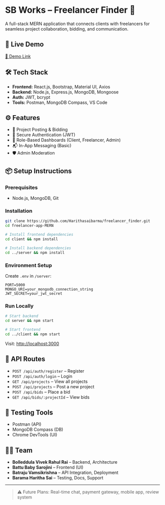 # SB Works – Freelancer Finder 💼

A full-stack MERN application that connects clients with freelancers for seamless project collaboration, bidding, and communication.

## 🚀 Live Demo
[🔗 Demo Link](https://drive.google.com/drive/folders/1qMc5a5ohuFAnlZhHpiQUpNvX5ICipNoj?usp=sharing)

## 🛠 Tech Stack
- **Frontend:** React.js, Bootstrap, Material UI, Axios  
- **Backend:** Node.js, Express.js, MongoDB, Mongoose  
- **Auth:** JWT, bcrypt  
- **Tools:** Postman, MongoDB Compass, VS Code  

## ⚙️ Features
- 📝 Project Posting & Bidding  
- 🔐 Secure Authentication (JWT)  
- 👤 Role-Based Dashboards (Client, Freelancer, Admin)  
- 📬 In-App Messaging (Basic)  
- 🛡️ Admin Moderation  

## 📦 Setup Instructions

### Prerequisites
- Node.js, MongoDB, Git

### Installation
```bash
git clone https://github.com/Harithasaibarma/freelancer_finder.git
cd freelancer-app-MERN

# Install frontend dependencies
cd client && npm install

# Install backend dependencies
cd ../server && npm install
```

### Environment Setup
Create `.env` in `/server`:
```env
PORT=5000
MONGO_URI=your_mongodb_connection_string
JWT_SECRET=your_jwt_secret
```

### Run Locally
```bash
# Start backend
cd server && npm start

# Start frontend
cd ../client && npm start
```

Visit: [http://localhost:3000](http://localhost:3000)

## 📌 API Routes

- `POST /api/auth/register` – Register  
- `POST /api/auth/login` – Login  
- `GET /api/projects` – View all projects  
- `POST /api/projects` – Post a new project  
- `POST /api/bids` – Place a bid  
- `GET /api/bids/:projectId` – View bids

## 🧪 Testing Tools
- Postman (API)
- MongoDB Compass (DB)
- Chrome DevTools (UI)

## 👨‍💻 Team
- **Bolleddula Vivek Rahul Rai** – Backend, Architecture 
- **Battu Baby Sarojini** – Frontend (UI)  
- **Batraju Vamsikrishna** – API Integration, Deployment  
- **Barama Haritha Sai** – Testing, Docs, Support  

---

> ⚠️ Future Plans: Real-time chat, payment gateway, mobile app, review system
